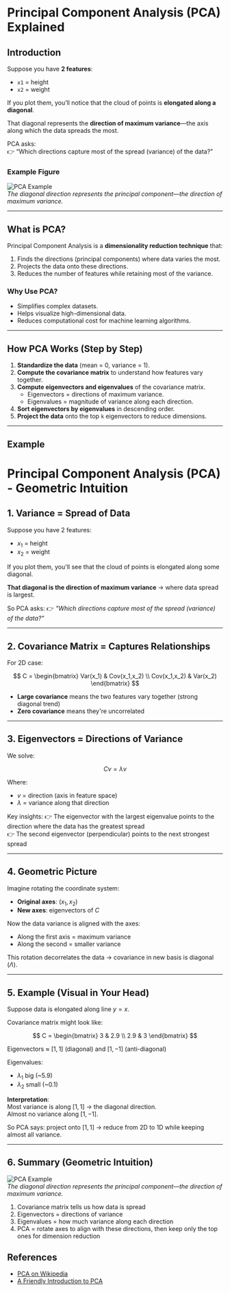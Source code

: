 # Principal Component Analysis (PCA) Explained

## Introduction

Suppose you have **2 features**:  

- `x1` = height  
- `x2` = weight  

If you plot them, you’ll notice that the cloud of points is **elongated along a diagonal**.  

That diagonal represents the **direction of maximum variance**—the axis along which the data spreads the most.  

PCA asks:  
👉 “Which directions capture most of the spread (variance) of the data?”

### Example Figure

![PCA Example](images/pca.png)  
*The diagonal direction represents the principal component—the direction of maximum variance.*

---

## What is PCA?

Principal Component Analysis is a **dimensionality reduction technique** that:  

1. Finds the directions (principal components) where data varies the most.  
2. Projects the data onto these directions.  
3. Reduces the number of features while retaining most of the variance.  

### Why Use PCA?

- Simplifies complex datasets.  
- Helps visualize high-dimensional data.  
- Reduces computational cost for machine learning algorithms.  

---

## How PCA Works (Step by Step)

1. **Standardize the data** (mean = 0, variance = 1).  
2. **Compute the covariance matrix** to understand how features vary together.  
3. **Compute eigenvectors and eigenvalues** of the covariance matrix.  
   - Eigenvectors = directions of maximum variance.  
   - Eigenvalues = magnitude of variance along each direction.  
4. **Sort eigenvectors by eigenvalues** in descending order.  
5. **Project the data** onto the top `k` eigenvectors to reduce dimensions.

---

## Example
# Principal Component Analysis (PCA) - Geometric Intuition

## 1. Variance = Spread of Data

Suppose you have 2 features: 
- $x_1$ = height
- $x_2$ = weight

If you plot them, you'll see that the cloud of points is elongated along some diagonal.

**That diagonal is the direction of maximum variance** → where data spread is largest.

So PCA asks:
👉 *"Which directions capture most of the spread (variance) of the data?"*

---

## 2. Covariance Matrix = Captures Relationships

For 2D case:

$$
C = \begin{bmatrix}
Var(x_1) & Cov(x_1,x_2) \\
Cov(x_1,x_2) & Var(x_2)
\end{bmatrix}
$$

- **Large covariance** means the two features vary together (strong diagonal trend)
- **Zero covariance** means they're uncorrelated

---

## 3. Eigenvectors = Directions of Variance

We solve:

$$
Cv = \lambda v
$$

Where:
- $v$ = direction (axis in feature space)
- $\lambda$ = variance along that direction

Key insights:
👉 The eigenvector with the largest eigenvalue points to the direction where the data has the greatest spread  
👉 The second eigenvector (perpendicular) points to the next strongest spread  

---

## 4. Geometric Picture

Imagine rotating the coordinate system:
- **Original axes**: $(x_1, x_2)$  
- **New axes**: eigenvectors of $C$  

Now the data variance is aligned with the axes:
- Along the first axis = maximum variance  
- Along the second = smaller variance  

This rotation decorrelates the data → covariance in new basis is diagonal ($\Lambda$).

---

## 5. Example (Visual in Your Head)

Suppose data is elongated along line $y = x$.

Covariance matrix might look like:

$$
C = \begin{bmatrix}
3 & 2.9 \\
2.9 & 3
\end{bmatrix}
$$

Eigenvectors ≈ $[1,1]$ (diagonal) and $[1,-1]$ (anti-diagonal)  

Eigenvalues:  
- $\lambda_1$ big (~5.9)  
- $\lambda_2$ small (~0.1)  

**Interpretation**:  
Most variance is along $[1,1]$ → the diagonal direction.  
Almost no variance along $[1,-1]$.  

So PCA says: project onto $[1,1]$ → reduce from 2D to 1D while keeping almost all variance.

---

## 6. Summary (Geometric Intuition)


![PCA Example](images/pca.png)  
*The diagonal direction represents the principal component—the direction of maximum variance.*

1. Covariance matrix tells us how data is spread  
2. Eigenvectors = directions of variance  
3. Eigenvalues = how much variance along each direction  
4. PCA = rotate axes to align with these directions, then keep only the top ones for dimension reduction  

## References

- [PCA on Wikipedia](https://en.wikipedia.org/wiki/Principal_component_analysis)  
- [A Friendly Introduction to PCA](https://towardsdatascience.com/principal-component-analysis-for-dummies-8c7f5a7f3d18)
